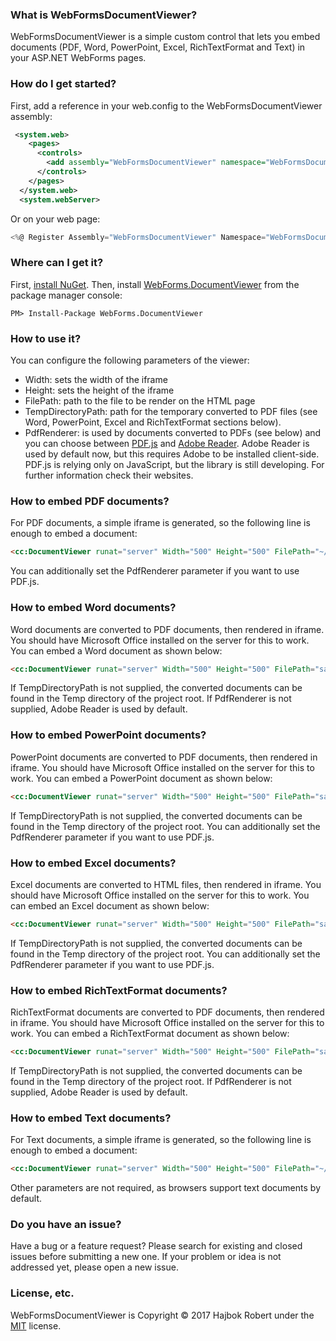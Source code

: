 ﻿### What is WebFormsDocumentViewer?
WebFormsDocumentViewer is a simple custom control that lets you embed documents (PDF, Word, PowerPoint, Excel, RichTextFormat and Text) in your ASP.NET WebForms pages.

### How do I get started?
First, add a reference in your web.config to the WebFormsDocumentViewer assembly:

```xml
 <system.web>
    <pages>
      <controls>
        <add assembly="WebFormsDocumentViewer" namespace="WebFormsDocumentViewer" tagPrefix="cc" />
      </controls>
    </pages>
  </system.web>
  <system.webServer>
```

Or on your web page:

```csharp
<%@ Register Assembly="WebFormsDocumentViewer" Namespace="WebFormsDocumentViewer" TagPrefix="cc" %>
```

### Where can I get it?
First, [install NuGet](http://docs.nuget.org/docs/start-here/installing-nuget). Then, install [WebForms.DocumentViewer](https://www.nuget.org/packages/WebForms.DocumentViewer/) from the package manager console:

```
PM> Install-Package WebForms.DocumentViewer
```

### How to use it?
You can configure the following parameters of the viewer:
* Width: sets the width of the iframe
* Height: sets the height of the iframe
* FilePath: path to the file to be render on the HTML page
* TempDirectoryPath: path for the temporary converted to PDF files (see Word, PowerPoint, Excel and RichTextFormat sections below).
* PdfRenderer: is used by documents converted to PDFs (see below) and you can choose between [PDF.js](https://mozilla.github.io/pdf.js/) and [Adobe Reader](https://acrobat.adobe.com/uk/en/). Adobe Reader is used by default now, but this requires Adobe to be installed client-side. PDF.js is relying only on JavaScript, but the library is still developing. For further information check their websites.

### How to embed PDF documents?
For PDF documents, a simple iframe is generated, so the following line is enough to embed a document:

```html
<cc:DocumentViewer runat="server" Width="500" Height="500" FilePath="~/sample.pdf" />
```

You can additionally set the PdfRenderer parameter if you want to use PDF.js.

### How to embed Word documents?
Word documents are converted to PDF documents, then rendered in iframe. You should have Microsoft Office installed on the server for this to work.
You can embed a Word document as shown below:

```html
<cc:DocumentViewer runat="server" Width="500" Height="500" FilePath="sample.docx" TempDirectoryPath="~/TempFiles" PdfRenderer="PdfJs" />
```

If TempDirectoryPath is not supplied, the converted documents can be found in the Temp directory of the project root.
If PdfRenderer is not supplied, Adobe Reader is used by default.


### How to embed PowerPoint documents?
PowerPoint documents are converted to PDF documents, then rendered in iframe. You should have Microsoft Office installed on the server for this to work.
You can embed a PowerPoint document as shown below:

```html
<cc:DocumentViewer runat="server" Width="500" Height="500" FilePath="sample.pptx" TempDirectoryPath="~/TempFiles" />
```

If TempDirectoryPath is not supplied, the converted documents can be found in the Temp directory of the project root.
You can additionally set the PdfRenderer parameter if you want to use PDF.js.

### How to embed Excel documents?
Excel documents are converted to HTML files, then rendered in iframe. You should have Microsoft Office installed on the server for this to work.
You can embed an Excel document as shown below:

```html
<cc:DocumentViewer runat="server" Width="500" Height="500" FilePath="sample.xlsx" TempDirectoryPath="~/TempFiles" />
```

If TempDirectoryPath is not supplied, the converted documents can be found in the Temp directory of the project root.
You can additionally set the PdfRenderer parameter if you want to use PDF.js.

### How to embed RichTextFormat documents?
RichTextFormat documents are converted to PDF documents, then rendered in iframe. You should have Microsoft Office installed on the server for this to work.
You can embed a RichTextFormat document as shown below:

```html
<cc:DocumentViewer runat="server" Width="500" Height="500" FilePath="sample.rtf" TempDirectoryPath="~/TempFiles" PdfRenderer="PdfJs" />
```

If TempDirectoryPath is not supplied, the converted documents can be found in the Temp directory of the project root.
If PdfRenderer is not supplied, Adobe Reader is used by default.

### How to embed Text documents?
For Text documents, a simple iframe is generated, so the following line is enough to embed a document:

```html
<cc:DocumentViewer runat="server" Width="500" Height="500" FilePath="~/sample.txt" />
```

Other parameters are not required, as browsers support text documents by default.

### Do you have an issue?
Have a bug or a feature request? Please search for existing and closed issues before submitting a new one. If your problem or idea is not addressed yet, please open a new issue.

### License, etc.
WebFormsDocumentViewer is Copyright © 2017 Hajbok Robert under the [MIT](http://opensource.org/licenses/MIT) license.
